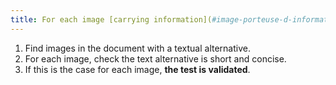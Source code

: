 ```yaml
---
title: For each image [carrying information](#image-porteuse-d-information) and with a \[textual alternative](#alternative-textual-image), the [alternative textual](#alternative-textual-image) is it [short and concise](#alternative-short-and-concise) (except in special cases)?
---
```


1. Find images in the document with a textual alternative.
2. For each image, check the text alternative is short and concise.
3. If this is the case for each image, **the test is validated**.
